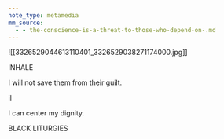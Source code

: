```yaml
---
note_type: metamedia
mm_source:
  - - the-conscience-is-a-threat-to-those-who-depend-on-.md
---
```


![[3326529044613110401_3326529038271174000.jpg]]

INHALE

I will not save them from
their guilt.

il

I can center my dignity.

BLACK LITURGIES

